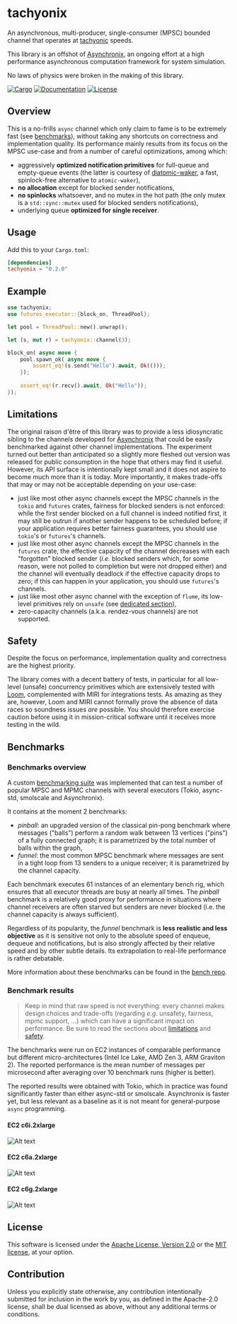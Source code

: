 # tachyonix

An asynchronous, multi-producer, single-consumer (MPSC) bounded channel
that operates at [tachyonic][tachyon] speeds.

This library is an offshot of [Asynchronix][asynchronix], an ongoing effort at a
high performance asynchronous computation framework for system simulation.

No laws of physics were broken in the making of this library.

[![Cargo](https://img.shields.io/crates/v/tachyonix.svg)](https://crates.io/crates/tachyonix)
[![Documentation](https://docs.rs/tachyonix/badge.svg)](https://docs.rs/tachyonix)
[![License](https://img.shields.io/badge/license-MIT%2FApache--2.0-blue.svg)](https://github.com/asynchronics/tachyonix#license)

[tachyon]: https://en.wikipedia.org/wiki/Tachyon

[asynchronix]: https://github.com/asynchronics/asynchronix


## Overview

This is a no-frills `async` channel which only claim to fame is to be extremely
fast (see [benchmarks](#benchmarks)), without taking any shortcuts on
correctness and implementation quality. Its performance mainly results from its
focus on the MPSC use-case and from a number of careful optimizations, among
which:

- aggressively **optimized notification primitives** for full-queue and
  empty-queue events (the latter is courtesy of
  [diatomic-waker][diatomic-waker], a fast, spinlock-free alternative to
  `atomic-waker`),
- **no allocation** except for blocked sender notifications,
- **no spinlocks** whatsoever, and no mutex in the hot path (the only mutex is a
  `std::sync::mutex` used for blocked senders notifications),
- underlying queue **optimized for single receiver**.

[diatomic-waker]: https://github.com/asynchronics/diatomic-waker


## Usage

Add this to your `Cargo.toml`:

```toml
[dependencies]
tachyonix = "0.2.0"
```


## Example

```rust
use tachyonix;
use futures_executor::{block_on, ThreadPool};

let pool = ThreadPool::new().unwrap();

let (s, mut r) = tachyonix::channel(3);

block_on( async move {
    pool.spawn_ok( async move {
        assert_eq!(s.send("Hello").await, Ok(()));
    });
    
    assert_eq!(r.recv().await, Ok("Hello"));
});
```


## Limitations

The original raison d'être of this library was to provide a less idiosyncratic
sibling to the channels developed for [Asynchronix][asynchronix] that could be
easily benchmarked against other channel implementations. The experiment turned
out better than anticipated so a slightly more fleshed out version was released
for public consumption in the hope that others may find it useful. However, its
API surface is intentionally kept small and it does not aspire to become much
more than it is today. More importantly, it makes trade-offs that may or may not
be acceptable depending on your use-case:

* just like most other async channels except the MPSC channels in the `tokio`
  and `futures` crates, fairness for blocked senders is not enforced: while the
  first sender blocked on a full channel is indeed notified first, it may still
  be outrun if another sender happens to be scheduled before; if your
  application requires better fairness guarantees, you should use `tokio`'s or
  `futures`'s channels.
* just like most other async channels except the MPSC channels in the `futures`
  crate, the effective capacity of the channel decreases with each "forgotten"
  blocked sender (*i.e.* blocked senders which, for some reason, were not polled
  to completion but were not dropped either) and the channel will eventually
  deadlock if the effective capacity drops to zero; if this can happen in your
  application, you should use `futures`'s channels.
* just like most other async channel with the exception of `flume`, its
  low-level primitives rely on `unsafe` (see [dedicated section](#safety)),
* zero-capacity channels (a.k.a. rendez-vous channels) are not supported.


## Safety

Despite the focus on performance, implementation quality and correctness are the
highest priority.

The library comes with a decent battery of tests, in particular for all
low-level (unsafe) concurrency primitives which are extensively tested with
[Loom][loom], complemented with MIRI for integrations tests. As amazing as they
are, however, Loom and MIRI cannot formally prove the absence of data races so
soundness issues _are_ possible. You should therefore exercise caution before
using it in mission-critical software until it receives more testing in the
wild.

[loom]: https://github.com/tokio-rs/loom


## Benchmarks

### Benchmarks overview

A custom [benchmarking suite][bench] was implemented that can test a number of
popular MPSC and MPMC channels with several executors (Tokio, async-std,
smolscale and Asynchronix).

It contains at the moment 2 benchmarks:
- *pinball*: an upgraded version of the classical pin-pong benchmark where
  messages ("balls") perform a random walk between 13 vertices ("pins") of a
  fully connected graph; it is parametrized by the total number of balls within
  the graph,
- *funnel*: the most common MPSC benchmark where messages are sent in a tight
  loop from 13 senders to a unique receiver; it is parametrized by the channel
  capacity.

Each benchmark executes 61 instances of an elementary bench rig, which ensures
that all executor threads are busy at nearly all times. The *pinball* benchmark
is a relatively good proxy for performance in situations where channel receivers
are often starved but senders are never blocked (i.e. the channel capacity is
always sufficient).

Regardless of its popularity, the *funnel* benchmark is **less realistic and
less objective** as it is sensitive not only to the absolute speed of enqueue,
dequeue and notifications, but is also strongly affected by their relative speed
and by other subtle details. Its extrapolation to real-life performance is
rather debatable. 

More information about these benchmarks can be found in the [bench repo][bench].

[bench]: https://github.com/asynchronics/tachyobench/


### Benchmark results

> Keep in mind that raw speed is not everything: every channel makes design
> choices and trade-offs (regarding *e.g.* unsafety, fairness, mpmc support,
> ...) which can have a significant impact on performance. Be sure to read the
> sections about [limitations](#limitations) and [safety](#safety).

The benchmarks were run on EC2 instances of comparable performance but different
micro-architectures (Intel Ice Lake, AMD Zen 3, ARM Graviton 2). The reported
performance is the mean number of messages per microsecond after averaging over
10 benchmark runs (higher is better).

The reported results were obtained with Tokio, which in practice was found
significantly faster than either async-std or smolscale. Asynchronix is faster
yet, but less relevant as a baseline as it is not meant for general-purpose
`async` programming.


#### EC2 c6i.2xlarge

![Alt text](https://raw.githubusercontent.com/asynchronics/tachyobench/main/results/sha_f4642a4-rustc_1.64-tokio/c6i.2xlarge.png)


#### EC2 c6a.2xlarge

![Alt text](https://raw.githubusercontent.com/asynchronics/tachyobench/main/results/sha_f4642a4-rustc_1.64-tokio/c6a.2xlarge.png)


#### EC2 c6g.2xlarge

![Alt text](https://raw.githubusercontent.com/asynchronics/tachyobench/main/results/sha_f4642a4-rustc_1.64-tokio/c6g.2xlarge.png)


## License

This software is licensed under the [Apache License, Version
2.0](LICENSE-APACHE) or the [MIT license](LICENSE-MIT), at your option.


## Contribution

Unless you explicitly state otherwise, any contribution intentionally submitted
for inclusion in the work by you, as defined in the Apache-2.0 license, shall be
dual licensed as above, without any additional terms or conditions.
